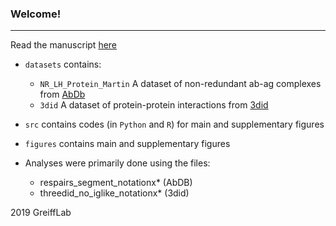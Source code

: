 ### Welcome!
***

Read the manuscript [here](https://www.biorxiv.org/content/10.1101/759498v4)

* ```datasets``` contains:
	* ```NR_LH_Protein_Martin``` A dataset of non-redundant ab-ag complexes from [AbDb](http://bioinf.org.uk/abs/abdb/) 
	* ```3did``` A dataset of protein-protein interactions from [3did](https://3did.irbbarcelona.org/)

* ```src``` contains codes (in ```Python``` and ```R```) for main and supplementary figures
* ```figures``` contains main and supplementary figures
* Analyses were primarily done using the files:
	* respairs_segment_notationx* (AbDB)
	* threedid_no_iglike_notationx* (3did)


2019 GreiffLab


